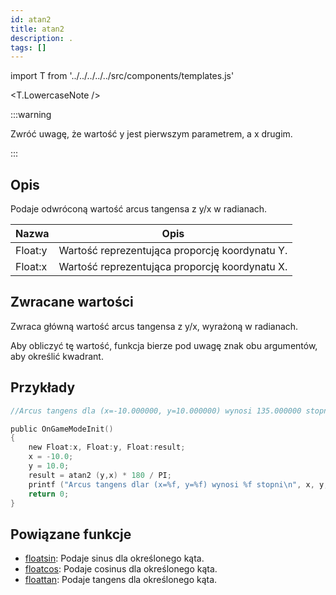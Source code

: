 ```yaml
---
id: atan2
title: atan2
description: .
tags: []
---
```


import T from '../../../../../src/components/templates.js'

<T.LowercaseNote />

:::warning

Zwróć uwagę, że wartość y jest pierwszym parametrem, a x drugim.

:::

## Opis

Podaje odwróconą wartość arcus tangensa z y/x w radianach.

| Nazwa   | Opis                                           |
| ------- | ---------------------------------------------- |
| Float:y | Wartość reprezentująca proporcję koordynatu Y. |
| Float:x | Wartość reprezentująca proporcję koordynatu X. |

## Zwracane wartości

Zwraca główną wartość arcus tangensa z y/x, wyrażoną w radianach.

Aby obliczyć tę wartość, funkcja bierze pod uwagę znak obu argumentów, aby określić kwadrant.

## Przykłady

```c
//Arcus tangens dla (x=-10.000000, y=10.000000) wynosi 135.000000 stopni.

public OnGameModeInit()
{
    new Float:x, Float:y, Float:result;
    x = -10.0;
    y = 10.0;
    result = atan2 (y,x) * 180 / PI;
    printf ("Arcus tangens dlar (x=%f, y=%f) wynosi %f stopni\n", x, y, result );
    return 0;
}
```

## Powiązane funkcje

- [floatsin](floatsin.md): Podaje sinus dla określonego kąta.
- [floatcos](floatcos.md): Podaje cosinus dla określonego kąta.
- [floattan](floattan.md): Podaje tangens dla określonego kąta.
